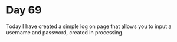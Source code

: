 # Day 69
Today I have created a simple log on page that allows you to input a username and password, created in processing.
